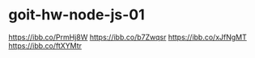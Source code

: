 # goit-hw-node-js-01

https://ibb.co/PrmHj8W
https://ibb.co/b7Zwqsr
https://ibb.co/xJfNgMT
https://ibb.co/ftXYMtr
